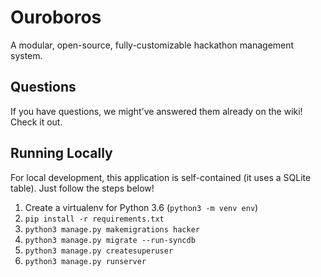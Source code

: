 # Ouroboros

A modular, open-source, fully-customizable hackathon management system.

## Questions

If you have questions, we might've answered them already on the wiki! Check it out.

## Running Locally

For local development, this application is self-contained (it uses a SQLite table). Just follow the steps below!

1. Create a virtualenv for Python 3.6 (`python3 -m venv env`)
2. `pip install -r requirements.txt`
3. `python3 manage.py makemigrations hacker`
4. `python3 manage.py migrate --run-syncdb`
5. `python3 manage.py createsuperuser`
6. `python3 manage.py runserver`

